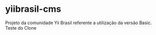 # yiibrasil-cms
Projeto da comunidade Yii Brasil referente a utilização da versão Basic.
Teste do Clone
